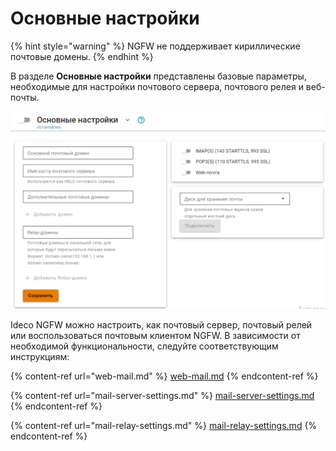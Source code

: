 # Основные настройки

{% hint style="warning" %}
NGFW не поддерживает кириллические почтовые домены.
{% endhint %}

В разделе **Основные настройки** представлены базовые параметры, необходимые для настройки почтового сервера, почтового релея и веб-почты. 

![](/.gitbook/assets/mail-server-settings1.png)

Ideco NGFW можно настроить, как почтовый сервер, почтовый релей или воспользоваться почтовым клиентом NGFW. В зависимости от необходимой функциональности, следуйте соответствующим инструкциям:

{% content-ref url="web-mail.md" %}
[web-mail.md](web-mail.md)
{% endcontent-ref %}

{% content-ref url="mail-server-settings.md" %}
[mail-server-settings.md](mail-server-settings.md)
{% endcontent-ref %}

{% content-ref url="mail-relay-settings.md" %}
[mail-relay-settings.md](mail-relay-settings.md)
{% endcontent-ref %}